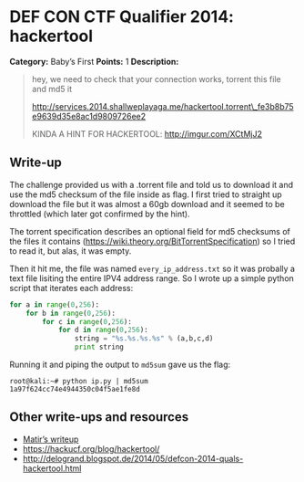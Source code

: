 # DEF CON CTF Qualifier 2014: hackertool

**Category:** Baby’s First
**Points:** 1
**Description:**

> hey, we need to check that your connection works, torrent this file and md5 it
>
> http://services.2014.shallweplayaga.me/hackertool.torrent\_fe3b8b75e9639d35e8ac1d9809726ee2
>
> KINDA A HINT FOR HACKERTOOL: http://imgur.com/XCtMjJ2

## Write-up

The challenge provided us with a .torrent file and told us to download it and use the md5 checksum of the file inside as flag. I first tried to straight up download the file but it was almost a 60gb download and it seemed to be throttled (which later got confirmed by the hint).

The torrent specification describes an optional field for md5 checksums of the files it contains (https://wiki.theory.org/BitTorrentSpecification) so I tried to read it, but alas, it was empty.

Then it hit me, the file was named `every_ip_address.txt` so it was probally a text file lisiting the entire IPV4 address range. So I wrote up a simple python script that iterates each address:
```python
for a in range(0,256):
	for b in range(0,256):
		for c in range(0,256):
			for d in range(0,256):
				string = "%s.%s.%s.%s" % (a,b,c,d)
				print string
```

Running it and piping the output to `md5sum` gave us the flag:
```
root@kali:~# python ip.py | md5sum
1a97f624cc74e4944350c04f5ae1fe8d
```

## Other write-ups and resources

* [Matir’s writeup](https://systemoverlord.com/blog/2014/05/19/def-con-22-ctf-quals-hackertool/)
* <https://hackucf.org/blog/hackertool/>
* <http://delogrand.blogspot.de/2014/05/defcon-2014-quals-hackertool.html>
